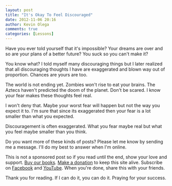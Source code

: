 ```yaml
---
layout: post
title: "It's Okay To Feel Discouraged"
date: 2012-11-06 20:16
author: Kevin Olega
comments: true
categories: [Lessons]
---
```

Have you ever told yourself that it's impossible? Your dreams are over and so are your plans of a better future? You suck so you can't make it?

You know what? I told myself many discouraging things but I later realized that all discouraging thoughts I have are exaggerated and blown way out of proportion. Chances are yours are too.

The world is not ending yet. Zombies won't rise to eat your brains. The Aztecs haven't predicted the doom of the planet. Don't be scared. I know your fear makes these thoughts feel real.

I won't deny that. Maybe your worst fear will happen but not the way you expect it to. I'm sure that since its exaggerated then your fear is a lot smaller than what you expected.

Discouragement is often exaggerated. What you fear maybe real but what you feel maybe smaller than you think.

Do you want more of these kinds of posts? Please let me know by sending me a message. I'll do my best to answer when I'm online.

This is not a sponsored post so if you read until the end, show your love and support. [Buy our books](http://callcentertrainingtips.com/promos/).  [Make a donation](http://callcentertrainingtips.com/support/) to keep this site alive. Subscribe on [Facebook](https://www.facebook.com/callcentertrainingtips/) and [YouTube](https://www.youtube.com/channel/UCSRyiovg_InMdQAe7Fn0LtA). When you're done, share this with your friends. 

Thank you for reading. If I can do it, you can do it. Praying for your success.